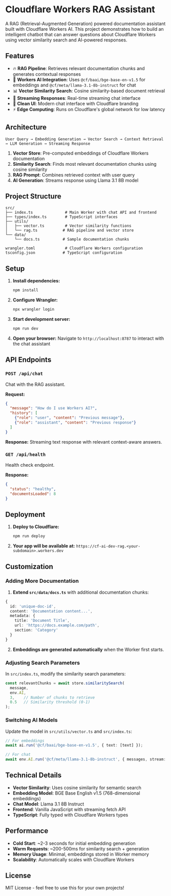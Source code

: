 # Cloudflare Workers RAG Assistant

A RAG (Retrieval-Augmented Generation) powered documentation assistant built with Cloudflare Workers AI. This project demonstrates how to build an intelligent chatbot that can answer questions about Cloudflare Workers using vector similarity search and AI-powered responses.

## Features

- 🔥 **RAG Pipeline**: Retrieves relevant documentation chunks and generates contextual responses
- 🤖 **Workers AI Integration**: Uses `@cf/baai/bge-base-en-v1.5` for embeddings and `@cf/meta/llama-3.1-8b-instruct` for chat
- 📊 **Vector Similarity Search**: Cosine similarity-based document retrieval
- 💬 **Streaming Responses**: Real-time streaming chat interface
- 🎨 **Clean UI**: Modern chat interface with Cloudflare branding
- ⚡ **Edge Computing**: Runs on Cloudflare's global network for low latency

## Architecture

```
User Query → Embedding Generation → Vector Search → Context Retrieval → LLM Generation → Streaming Response
```

1. **Vector Store**: Pre-computed embeddings of Cloudflare Workers documentation
2. **Similarity Search**: Finds most relevant documentation chunks using cosine similarity
3. **RAG Prompt**: Combines retrieved context with user query
4. **AI Generation**: Streams response using Llama 3.1 8B model

## Project Structure

```
src/
├── index.ts              # Main Worker with chat API and frontend
├── types/index.ts        # TypeScript interfaces
├── utils/
│   ├── vector.ts         # Vector similarity functions
│   └── rag.ts           # RAG pipeline and vector store
└── data/
    └── docs.ts          # Sample documentation chunks

wrangler.toml             # Cloudflare Workers configuration
tsconfig.json            # TypeScript configuration
```

## Setup

1. **Install dependencies:**
   ```bash
   npm install
   ```

2. **Configure Wrangler:**
   ```bash
   npx wrangler login
   ```

3. **Start development server:**
   ```bash
   npm run dev
   ```

4. **Open your browser:**
   Navigate to `http://localhost:8787` to interact with the chat assistant

## API Endpoints

### `POST /api/chat`
Chat with the RAG assistant.

**Request:**
```json
{
  "message": "How do I use Workers AI?",
  "history": [
    {"role": "user", "content": "Previous message"},
    {"role": "assistant", "content": "Previous response"}
  ]
}
```

**Response:**
Streaming text response with relevant context-aware answers.

### `GET /api/health`
Health check endpoint.

**Response:**
```json
{
  "status": "healthy",
  "documentsLoaded": 8
}
```

## Deployment

1. **Deploy to Cloudflare:**
   ```bash
   npm run deploy
   ```

2. **Your app will be available at:**
   `https://cf-ai-dev-rag.<your-subdomain>.workers.dev`

## Customization

### Adding More Documentation

1. **Extend `src/data/docs.ts`** with additional documentation chunks:

```typescript
{
  id: 'unique-doc-id',
  content: 'Documentation content...',
  metadata: {
    title: 'Document Title',
    url: 'https://docs.example.com/path',
    section: 'Category'
  }
}
```

2. **Embeddings are generated automatically** when the Worker first starts.

### Adjusting Search Parameters

In `src/index.ts`, modify the similarity search parameters:

```typescript
const relevantChunks = await store.similaritySearch(
  message, 
  env.AI, 
  3,    // Number of chunks to retrieve
  0.5   // Similarity threshold (0-1)
);
```

### Switching AI Models

Update the model in `src/utils/vector.ts` and `src/index.ts`:

```typescript
// For embeddings
await ai.run('@cf/baai/bge-base-en-v1.5', { text: [text] });

// For chat
await env.AI.run('@cf/meta/llama-3.1-8b-instruct', { messages, stream: true });
```

## Technical Details

- **Vector Similarity**: Uses cosine similarity for semantic search
- **Embedding Model**: BGE Base English v1.5 (768-dimensional embeddings)
- **Chat Model**: Llama 3.1 8B Instruct
- **Frontend**: Vanilla JavaScript with streaming fetch API
- **TypeScript**: Fully typed with Cloudflare Workers types

## Performance

- **Cold Start**: ~2-3 seconds for initial embedding generation
- **Warm Requests**: ~200-500ms for similarity search + generation
- **Memory Usage**: Minimal, embeddings stored in Worker memory
- **Scalability**: Automatically scales with Cloudflare Workers

## License

MIT License - feel free to use this for your own projects!